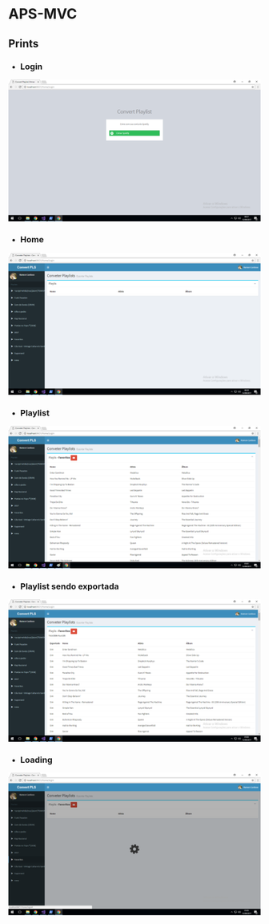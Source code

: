 # APS-MVC

## Prints

* ### Login

![alt text](https://raw.githubusercontent.com/rcoliveira2016/APS-MVC/master/Saved%20Pictures/LOGIN.png)

* ###  Home

![alt text](https://raw.githubusercontent.com/rcoliveira2016/APS-MVC/master/Saved%20Pictures/home.png)

* ###  Playlist

![alt text](https://raw.githubusercontent.com/rcoliveira2016/APS-MVC/master/Saved%20Pictures/home_playlis.png)

* ###  Playlist sendo exportada 

![alt text](https://raw.githubusercontent.com/rcoliveira2016/APS-MVC/master/Saved%20Pictures/home_playlist_export.png)

* ###  Loading

![alt text](https://raw.githubusercontent.com/rcoliveira2016/APS-MVC/master/Saved%20Pictures/home_loading.png)
